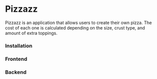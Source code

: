 # Pizzazz

Pizzazz is an application that allows users to create their own pizza. The cost of each one is calculated depending on the size, crust type, and amount of extra toppings.

### Installation


### Frontend

### Backend
